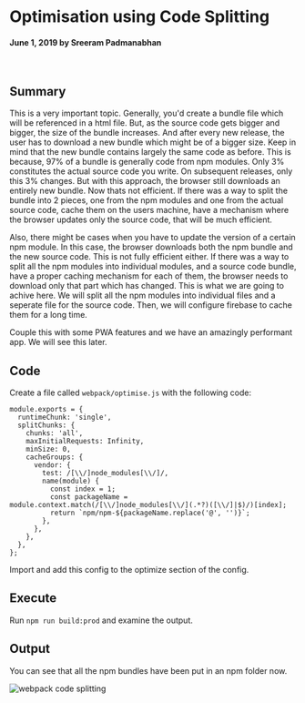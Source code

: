 # Optimisation using Code Splitting

#### June 1, 2019 by Sreeram Padmanabhan

&nbsp;

## Summary

This is a very important topic. Generally, you'd create a bundle file which will be referenced in a html file. But, as the source code gets bigger and bigger, the size of the bundle increases. And after every new release, the user has to download a new bundle which might be of a bigger size. Keep in mind that the new bundle contains largely the same code as before. This is because, 97% of a bundle is generally code from npm modules. Only 3% constitutes the actual source code you write. On subsequent releases, only this 3% changes. But with this approach, the browser still downloads an entirely new bundle. Now thats not efficient. If there was a way to split the bundle into 2 pieces, one from the npm modules and one from the actual source code, cache them on the users machine, have a mechanism where the browser updates only the source code, that will be much efficient.

Also, there might be cases when you have to update the version of a certain npm module. In this case, the browser downloads both the npm bundle and the new source code. This is not fully efficient either. If there was a way to split all the npm modules into individual modules, and a source code bundle, have a proper caching mechanism for each of them, the browser needs to download only that part which has changed. This is what we are going to achive here. We will split all the npm modules into individual files and a seperate file for the source code. Then, we will configure firebase to cache them for a long time.

Couple this with some PWA features and we have an amazingly performant app. We will see this later.

## Code

Create a file called `webpack/optimise.js` with the following code:

    module.exports = {
      runtimeChunk: 'single',
      splitChunks: {
        chunks: 'all',
        maxInitialRequests: Infinity,
        minSize: 0,
        cacheGroups: {
          vendor: {
            test: /[\\/]node_modules[\\/]/,
            name(module) {
              const index = 1;
              const packageName = module.context.match(/[\\/]node_modules[\\/](.*?)([\\/]|$)/)[index];
              return `npm/npm-${packageName.replace('@', '')}`;
            },
          },
        },
      },
    };

Import and add this config to the optimize section of the config.

## Execute

Run `npm run build:prod` and examine the output.

## Output

You can see that all the npm bundles have been put in an npm folder now.

![webpack code splitting](/img/webpack-code-splitting.png "webpack code splitting")
